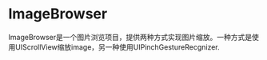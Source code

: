 ImageBrowser
============

ImageBrowser是一个图片浏览项目，提供两种方式实现图片缩放。一种方式是使用UIScrollView缩放image，另一种使用UIPinchGestureRecgnizer.
